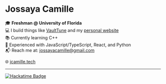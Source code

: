 # Jossaya Camille

🎓 **Freshman @ University of Florida**  
💻 I build things like [VaultTune](https://github.com/codebyjossaya/vt_server) and my [personal website](https://jcamille.dev)  
📚 Currently learning C++  
🧠 Experienced with JavaScript/TypeScript, React, and Python  
📬 Reach me at: [jossayacamille@gmail.com](mailto:jossayacamille@gmail.com)  

🌐 [jcamille.tech](https://jcamille.tech)

---

[![Hackatime Badge](https://github-readme-stats.hackclub.dev/api/wakatime?username=16021&api_domain=hackatime.hackclub.com&theme=darcula&custom_title=Hackatime+Stats&layout=compact&cache_seconds=0&langs_count=8)](https://hackatime.hackclub.com/16021)
